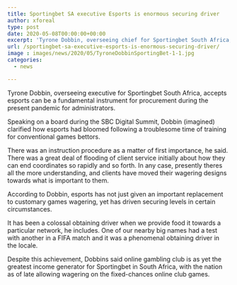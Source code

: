 ```yaml
---
title: Sportingbet SA executive Esports is enormous securing driver
author: xforeal 
type: post
date: 2020-05-08T00:00:00+00:00
excerpt: 'Tyrone Dobbin, overseeing chief for Sportingbet South Africa, accepts esports can be an imperative apparatus for securing during the present pandemic for operators '
url: /sportingbet-sa-executive-esports-is-enormous-securing-driver/
image : images/news/2020/05/TyroneDobbinSportingBet-1-1.jpg
categories:
  - news

---
```

Tyrone Dobbin, overseeing executive for Sportingbet South Africa, accepts esports can be a fundamental instrument for procurement during the present pandemic for administrators. 

Speaking on a board during the SBC Digital Summit, Dobbin (imagined) clarified how esports had bloomed following a troublesome time of training for conventional games bettors. 

There was an instruction procedure as a matter of first importance, he said. There was a great deal of flooding of client service initially about how they can end coordinates so rapidly and so forth. In any case, presently theres all the more understanding, and clients have moved their wagering designs towards what is important to them. 

According to Dobbin, esports has not just given an important replacement to customary games wagering, yet has driven securing levels in certain circumstances. 

It has been a colossal obtaining driver when we provide food it towards a particular network, he includes. One of our nearby big names had a test with another in a FIFA match and it was a phenomenal obtaining driver in the locale. 

Despite this achievement, Dobbins said online gambling club is as yet the greatest income generator for Sportingbet in South Africa, with the nation as of late allowing wagering on the fixed-chances online club games.